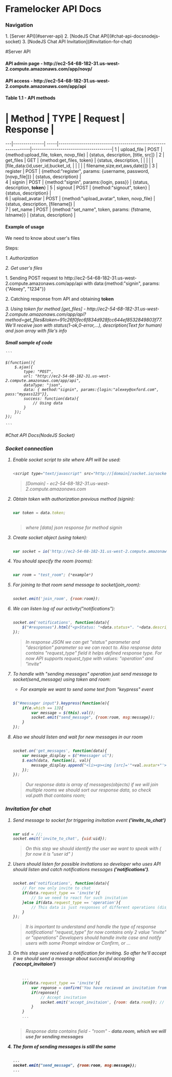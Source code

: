 Framelocker API Docs
========
<h3>Navigation</h3>
1. [Server API](#server-api)
2. [NodeJS Chat API](#chat-api-docsnodejs-socket)
3. [NodeJS Chat API Invitation](#invitation-for-chat)

#Server API

<h4>API admin page - http://ec2-54-68-182-31.us-west-2.compute.amazonaws.com/app/novp/</h4>
<h4>API access - http://ec2-54-68-182-31.us-west-2.compute.amazonaws.com/app/api</h4>
<h4>Table 1.1 - API methods</h4>

 # | Method        | TYPE | Request                                                        | Response                              |
---|---------------| -----|----------------------------------------------------------------|---------------------------------------|
 1 | upload_file   | POST | {method:upload_file, token, novp_file}                         | {status, description, [title, src]}   |
 2 | get_files     | GET  | {method:get_files, token}                                      | {status, description,                 |
   |			   |	  |															 	   | [file_data:{id,user_id,bucket_id,     |
   |               |      |                                                        		   | filename,size,ext,aws,date}]}         |
 3 | register      | POST | {method:"register", params: {username, password, [novp_file]}} | {status, description}                 |     
 4 | signin        | POST | {method:"signin", params:{login, pass}}                        | {status, description, <b>token</b>}   |
 5 | signout       | POST | {method:"signout", token}                                      | {status, description}                 |         
 6 | upload_avatar | POST | {method:"upload_avatar", token, novp_file}                     | {status, description, [filename]}     |          
 7 | set_name      | POST | {method:"set_name", token, params: {fstname, lstname}}         | {status, description}                 |   
 
<h4>Example of usage</h4>
<p>We need to know about user's files</p>
<p>Steps:</p>
<p><i>1. Authorization </i></p>
<p><i>2. Get user's files </i></p>

<p>1. Sending POST request to http://ec2-54-68-182-31.us-west-2.compute.amazonaws.com/app/api with data:{method:"signin", params:{"Alexey", "1234"}}</p>
<p>2. Catching response from API and obtaining <b>token</b> <i></p>
<p>3. Using token for method [get_files] - http://ec2-54-68-182-31.us-west-2.compute.amazonaws.com/app/api?method=get_files&token=91c26f0fec6f834d928fcc644ef8532849803f77. We'll receive json with status(1-ok,0-error,...), description(Text for human) and json array with file's info</p>	


<h4>Small sample of code</h4>

	```
	
	$(function(){
		$.ajax({
			type: "POST",
			url: "http://ec2-54-68-182-31.us-west-2.compute.amazonaws.com/app/api",
			dataType: "json",
			data: { method:"signin", params:{login:"alexey@oxford.com", pass:"mypass123"}},
			success: function(data){
				// Using data
			}
		});
	});
	
	```

	
#Chat API Docs(NodeJS Socket)

<h3> Socket connection </h3>

1. Enable socket script to site where API will be used:

	
	```javascript

	<script type="text/javascript" src="http://[domain]/socket.io/socket.io.js"></script> 

	```

	> [Domain] - ec2-54-68-182-31.us-west-2.compute.amazonaws.com


2. Obtain token with authorization previous method (signin):


	```javascript

	var token = data.token;
		 
	```

	> where [data] json response for method signin
	
	
3. Create socket object (using token):


	```javascript

	var socket = io('http://ec2-54-68-182-31.us-west-2.compute.amazonaws.com/api?token=[token]');

	```


4. You should specify the room (rooms):

	
	```javascript
	
    var room = "test_room"; (*example*)
	
	```
	

5. For joining to that room send message to socket(join_room):
	
	
	```javascript
	
	socket.emit('join_room', {room:room});
	
	```


6. We can listen log of our activity("notifications"):
	
	
	```javascript
	
	socket.on('notifications', function(data){
		$("#responses").html("<p>Status: "+data.status+". "+data.description+"</p>");
	});
	
	```	
	
	> In response JSON we can get "status" parameter and "description" parameter so we can react to.
	> Also response data contains "request_type" field it helps defined response type. For now API supports request_type with values: "operation" and "invite"


7. To handle with "sending messages" operation just send message to socket(send_message) using token and room:
	- For example we want to send some text from "keypress" event
	
	
	
	```javascript
	
	$("#messager input").keypress(function(e){
		if(e.which == 13){
			var message = $(this).val();
			socket.emit("send_message", {room:room, msg:message});
		}
	});
	
	```


8. Also we should listen and wait for new messages in our room
	
	
	```javascript
	
	socket.on('get_messages', function(data){
		var message_display = $("#messager ul");
		$.each(data, function(i, val){
			message_display.append("<li><p><img [src]='"+val.avatar+"'></p><p>"+val.name+"</p><p>"+val.msg+"</p></li>");			
		});
	});
	
	```
	
	
	> Our response data is array of messages(objects)
	> if we will join multiple rooms we should sort our response data, so check val.path that contains room;

	
<h3>Invitation for chat</h3>

1. Send message to socket for triggering invitation event <b>('invite_to_chat')</b>
	
	```javascript
	
	var uid = //;
	socket.emit('invite_to_chat', {uid:uid});
	
	```

	> On this step we should identify the user we want to speak with ( for now it is "user id" )
	
2. Users should listen for possible invitations so developer who uses API should listen and catch notifications messages <b>('notifications')</b>.
   
	```javascript
	
	socket.on('notifications', function(data){
		// For now only invite to chat
		if(data.request_type == 'invite'){
			// So we need to react for such invitation
		}else if(data.request_type == 'operation'){
			// This data is just responses of different operations (display - optional)
		}
	});
	
	```
	
	> It is important to understand and handle the type of response notifications!
	> "request_type" for now contains only 2 value "invite" or "operations"
	> Developers should handle invite case and notify users with some Prompt window or Confirm, or ...

3. On this step user received a notification for inviting. So after he'll accept it we should send a message about successful accepting <b>('accept_invitaion')</b>

	```javascript
		
		...
		if(data.request_type == 'invite'){
			var reponse = confirm('You have recieved an invitation from  '+data.name + ". Accept?");
			if(reponse){
				// Accept invitation
				socket.emit('accept_invitaion', {room: data.room}); // 
			}
		}
		...
		
	```
	
	> Response data contains field - "room" - <b>data.room<b>, which we will use for sending messages
	
4. The form of sending messages is still the same

	```javascript
	
	...
	socket.emit("send_message", {room:room, msg:message});
	...
	
	```